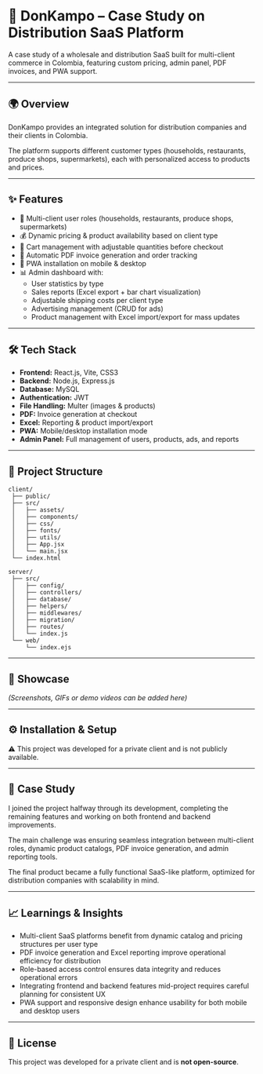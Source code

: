 # 🛒 DonKampo – Case Study on Distribution SaaS Platform

A case study of a wholesale and distribution SaaS built for multi-client commerce in Colombia, featuring custom pricing, admin panel, PDF invoices, and PWA support.

---

## 🌍 Overview

DonKampo provides an integrated solution for distribution companies and their clients in Colombia.  

The platform supports different customer types (households, restaurants, produce shops, supermarkets), each with personalized access to products and prices.  

---

## ✨ Features

- 👥 Multi-client user roles (households, restaurants, produce shops, supermarkets)  
- 💰 Dynamic pricing & product availability based on client type  
- 🛒 Cart management with adjustable quantities before checkout  
- 📄 Automatic PDF invoice generation and order tracking  
- 📲 PWA installation on mobile & desktop  
- 📊 Admin dashboard with:  
  - User statistics by type  
  - Sales reports (Excel export + bar chart visualization)  
  - Adjustable shipping costs per client type  
  - Advertising management (CRUD for ads)  
  - Product management with Excel import/export for mass updates  

---

## 🛠 Tech Stack

- **Frontend:** React.js, Vite, CSS3  
- **Backend:** Node.js, Express.js  
- **Database:** MySQL  
- **Authentication:** JWT  
- **File Handling:** Multer (images & products)  
- **PDF:** Invoice generation at checkout  
- **Excel:** Reporting & product import/export  
- **PWA:** Mobile/desktop installation mode  
- **Admin Panel:** Full management of users, products, ads, and reports  

---

## 📂 Project Structure

```text
client/
 ├── public/
 ├── src/
 │   ├── assets/
 │   ├── components/
 │   ├── css/
 │   ├── fonts/
 │   ├── utils/
 │   ├── App.jsx
 │   └── main.jsx
 └── index.html

server/
 ├── src/
 │   ├── config/
 │   ├── controllers/
 │   ├── database/
 │   ├── helpers/
 │   ├── middlewares/
 │   ├── migration/
 │   ├── routes/
 │   └── index.js
 └── web/
     └── index.ejs
```

---

## 📸 Showcase

_(Screenshots, GIFs or demo videos can be added here)_

---

## ⚙️ Installation & Setup

⚠️ This project was developed for a private client and is not publicly available.

---

## 📖 Case Study

I joined the project halfway through its development, completing the remaining features and working on both frontend and backend improvements.

The main challenge was ensuring seamless integration between multi-client roles, dynamic product catalogs, PDF invoice generation, and admin reporting tools.

The final product became a fully functional SaaS-like platform, optimized for distribution companies with scalability in mind.

---

## 📈 Learnings & Insights

- Multi-client SaaS platforms benefit from dynamic catalog and pricing structures per user type
- PDF invoice generation and Excel reporting improve operational efficiency for distribution
- Role-based access control ensures data integrity and reduces operational errors
- Integrating frontend and backend features mid-project requires careful planning for consistent UX
- PWA support and responsive design enhance usability for both mobile and desktop users

---

## 📜 License

This project was developed for a private client and is **not open-source**.
